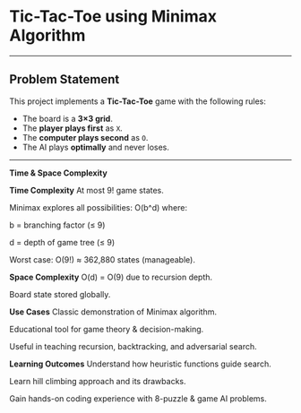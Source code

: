 #  Tic-Tac-Toe using Minimax Algorithm  

---

## Problem Statement  
This project implements a **Tic-Tac-Toe** game with the following rules:  
- The board is a **3×3 grid**.  
- The **player plays first** as `X`.  
- The **computer plays second** as `O`.  
- The AI plays **optimally** and never loses.  

---

**Time & Space Complexity**

**Time Complexity**
At most 9! game states.

Minimax explores all possibilities: O(b^d) where:

b = branching factor (≤ 9)

d = depth of game tree (≤ 9)

Worst case: O(9!) ≈ 362,880 states (manageable).

**Space Complexity**
O(d) = O(9) due to recursion depth.

Board state stored globally.

**Use Cases**
Classic demonstration of Minimax algorithm.

Educational tool for game theory & decision-making.

Useful in teaching recursion, backtracking, and adversarial search.

**Learning Outcomes**
Understand how heuristic functions guide search.

Learn hill climbing approach and its drawbacks.

Gain hands-on coding experience with 8-puzzle & game AI problems.
